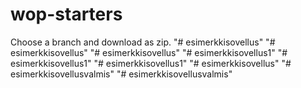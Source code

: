 # wop-starters

Choose a branch and download as zip.
"# esimerkkisovellus" 
"# esimerkkisovellus" 
"# esimerkkisovellus" 
"# esimerkkisovellus1" 
"# esimerkkisovellus1" 
"# esimerkkisovellus1" 
"# esimerkkisovellus" 
"# esimerkkisovellusvalmis" 
"# esimerkkisovellusvalmis" 
